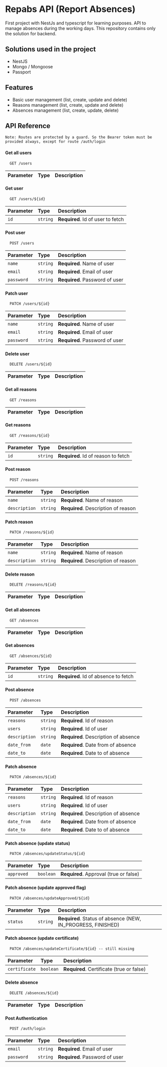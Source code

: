 
# Repabs API (Report Absences)

First project with NestJs and typescript for learning purposes. 
API to manage absences during the working days.
This repository contains only the solution for backend.

## Solutions used in the project

- NestJS
- Mongo / Mongoose
- Passport

## Features

- Basic user management (list, create, update and delete)
- Reasons management (list, create, update and delete)
- Absences management (list, create, update, delete)

## API Reference

```
Note: Routes are protected by a guard. So the Bearer token must be provided always, except for route /auth/login
```

#### Get all users

```http
  GET /users
```

| Parameter | Type     | Description                |
| :-------- | :------- | :------------------------- |

#### Get user

```http
  GET /users/${id}
```

| Parameter | Type     | Description                       |
| :-------- | :------- | :-------------------------------- |
| `id`      | `string` | **Required**. Id of user to fetch |

#### Post user

```http
  POST /users
```

| Parameter | Type     | Description                       |
| :-------- | :------- | :-------------------------------- |
| `name`      | `string` | **Required**. Name of user |
| `email`      | `string` | **Required**. Email of user |
| `password`      | `string` | **Required**. Password of user |

#### Patch user

```http
  PATCH /users/${id}
```

| Parameter | Type     | Description                       |
| :-------- | :------- | :-------------------------------- |
| `name`      | `string` | **Required**. Name of user |
| `email`      | `string` | **Required**. Email of user |
| `password`      | `string` | **Required**. Password of user |

#### Delete user

```http
  DELETE /users/${id}
```

| Parameter | Type     | Description                       |
| :-------- | :------- | :-------------------------------- |

#### Get all reasons

```http
  GET /reasons
```

| Parameter | Type     | Description                |
| :-------- | :------- | :------------------------- |

#### Get reasons

```http
  GET /reasons/${id}
```

| Parameter | Type     | Description                       |
| :-------- | :------- | :-------------------------------- |
| `id`      | `string` | **Required**. Id of reason to fetch |

#### Post reason

```http
  POST /reasons
```

| Parameter | Type     | Description                       |
| :-------- | :------- | :-------------------------------- |
| `name`      | `string` | **Required**. Name of reason |
| `description`      | `string` | **Required**. Description of reason |

#### Patch reason

```http
  PATCH /reasons/${id}
```

| Parameter | Type     | Description                       |
| :-------- | :------- | :-------------------------------- |
| `name`      | `string` | **Required**. Name of reason |
| `description`      | `string` | **Required**. Description of reason |

#### Delete reason

```http
  DELETE /reasons/${id}
```

| Parameter | Type     | Description                       |
| :-------- | :------- | :-------------------------------- |

#### Get all absences

```http
  GET /absences
```

| Parameter | Type     | Description                |
| :-------- | :------- | :------------------------- |

#### Get absences

```http
  GET /absences/${id}
```

| Parameter | Type     | Description                       |
| :-------- | :------- | :-------------------------------- |
| `id`      | `string` | **Required**. Id of absence to fetch |

#### Post absence

```http
  POST /absences
```

| Parameter | Type     | Description                       |
| :-------- | :------- | :-------------------------------- |
| `reasons`      | `string` | **Required**. Id of reason |
| `users`      | `string` | **Required**. Id of user |
| `description`      | `string` | **Required**. Description of absence |
| `date_from`      | `date` | **Required**. Date from of absence |
| `date_to`      | `date` | **Required**. Date to of absence |

#### Patch absence

```http
  PATCH /absences/${id}
```

| Parameter | Type     | Description                       |
| :-------- | :------- | :-------------------------------- |
| `reasons`      | `string` | **Required**. Id of reason |
| `users`      | `string` | **Required**. Id of user |
| `description`      | `string` | **Required**. Description of absence |
| `date_from`      | `date` | **Required**. Date from of absence |
| `date_to`      | `date` | **Required**. Date to of absence |

#### Patch absence (update status)

```http
  PATCH /absences/updateStatus/${id}
```

| Parameter | Type     | Description                       |
| :-------- | :------- | :-------------------------------- |
| `approved`      | `boolean` | **Required**. Approval (true or false) |


#### Patch absence (update approved flag)

```http
  PATCH /absences/updateApproved/${id}
```

| Parameter | Type     | Description                       |
| :-------- | :------- | :-------------------------------- |
| `status`      | `string` | **Required**. Status of absence (NEW, IN_PROGRESS, FINISHED) |

#### Patch absence (update certificate)

```http
  PATCH /absences/updateCertificate/${id} -- still missing
```

| Parameter | Type     | Description                       |
| :-------- | :------- | :-------------------------------- |
| `certificate`      | `boolean` | **Required**. Certificate (true or false) |

#### Delete absence

```http
  DELETE /absences/${id}
```

| Parameter | Type     | Description                       |
| :-------- | :------- | :-------------------------------- |

#### Post Authentication

```http
  POST /auth/login
```

| Parameter | Type     | Description                       |
| :-------- | :------- | :-------------------------------- |
| `email`      | `string` | **Required**. Email of user |
| `password`      | `string` | **Required**. Password of user |